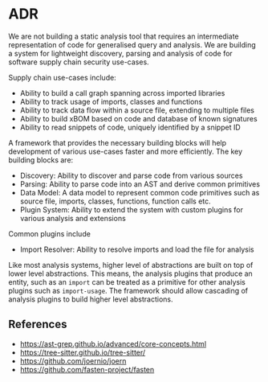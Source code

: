 # ADR

We are not building a static analysis tool that requires an intermediate
representation of code for generalised query and analysis. We are building
a system for lightweight discovery, parsing and analysis of code for software
supply chain security use-cases.

Supply chain use-cases include:

- Ability to build a call graph spanning across imported libraries
- Ability to track usage of imports, classes and functions
- Ability to track data flow within a source file, extending to multiple files
- Ability to build xBOM based on code and database of known signatures
- Ability to read snippets of code, uniquely identified by a snippet ID

A framework that provides the necessary building blocks will help development of
various use-cases faster and more efficiently. The key building blocks are:

- Discovery: Ability to discover and parse code from various sources
- Parsing: Ability to parse code into an AST and derive common primitives
- Data Model: A data model to represent common code primitives such as
    source file, imports, classes, functions, function calls etc.
- Plugin System: Ability to extend the system with custom plugins for various
    analysis and extensions

Common plugins include

- Import Resolver: Ability to resolve imports and load the file for analysis

Like most analysis systems, higher level of abstractions are built on top
of lower level abstractions. This means, the analysis plugins that produce
an entity, such as an `import` can be treated as a primitive for other analysis
plugins such as `import-usage`. The framework should allow cascading of analysis
plugins to build higher level abstractions.

## References

- https://ast-grep.github.io/advanced/core-concepts.html
- https://tree-sitter.github.io/tree-sitter/
- https://github.com/joernio/joern
- https://github.com/fasten-project/fasten
